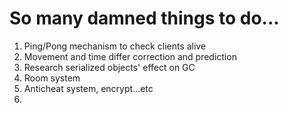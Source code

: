 # So many damned things to do...

1. Ping/Pong mechanism to check clients alive
2. Movement and time differ correction and prediction
3. Research serialized objects' effect on GC
4. Room system
5. Anticheat system, encrypt...etc
6. 